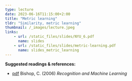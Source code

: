 ```yaml
---
type: lecture
date: 2023-06-16T11:15:00+2:00
title: "Metric learning"
tldr: "Similarity, metric learning"
thumbnail: /_images/lecture.jpeg
links: 
    - url: /static_files/slides/NYU_6.pdf
      name: slides
    - url: /static_files/slides/metric-learning.pdf
      name: slides_metric_learning
---
```

**Suggested readings & references:**
- [pdf](http://users.isr.ist.utl.pt/~wurmd/Livros/school/Bishop%20-%20Pattern%20Recognition%20And%20Machine%20Learning%20-%20Springer%20%202006.pdf) Bishop, C. (2006) _Recognition and Machine Learning_